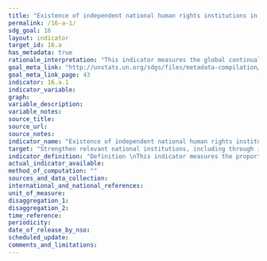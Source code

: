 ```yaml
---
title: "Existence of independent national human rights institutions in compliance with the Paris Principles"
permalink: /16-a-1/
sdg_goal: 16
layout: indicator
target_id: 16.a
has_metadata: true
rationale_interpretation: "This indicator measures the global continual efforts of countries in setting up independent national institutions, through international cooperation, to promote inclusive, peaceful and accountable societies. The creation and fosterage of a NHRI indicates a State's commitment to promote and protect the human rights provided in international human rights instruments. Compliance with the Paris Principles vest NHRIs with a broad mandate, competence and power to investigate, report on the national human rights situation, and publicise human rights through information and education. While NHRIs are essentially state funded, they are to maintain independence and pluralism. When vested with a quasi-judicial competence, NHRIs handle complaints and assist victims in taking their cases to courts making them an essential component in the national human rights protection system. These fundamental functions that NHRIs play and their increasing participation in the international human rights fora make them important actors in the improvement of the human rights situation, including the elimination of discriminatory laws and the promotion and enforcement of non-discriminatory laws \nAt the national level reporting, the better the accreditation classification of the NHRI reflects that it is credible, legitimate, relevant and effective in promoting human rights at the national level."
goal_meta_link: "http://unstats.un.org/sdgs/files/metadata-compilation/Metadata-Goal-16.pdf"
goal_meta_link_page: 43
indicator: 16.a.1
indicator_variable: 
graph: 
variable_description: 
variable_notes: 
source_title: 
source_url: 
source_notes: 
indicator_name: "Existence of independent national human rights institutions in compliance with the Paris Principles"
target: "Strengthen relevant national institutions, including through international cooperation, for building capacity at all levels, in particular in developing countries, to prevent violence and combat terrorism and crime."
indicator_definition: "Definition \nThis indicator measures the proportion of countries that have internationally recognized independent (NHRIs) based on the rules of procedure of the International Coordinating Committee of National Institutions (ICC). \nConcepts \nA National Human Rights Institution is an independent administrative body set up by a State to promote and protect human rights. NHRIs are State bodies with a constitutional and/or legislative mandate to protect and promote human rights. They are part of the State apparatus and are funded by the State. However, they operate and function independently from government. While their specific mandate may vary, the general role of NHRIs is to address discrimination in all its forms, as well as to promote the protection of civil, political, economic, social and cultural rights. Core functions of NHRIs include complaint handling, human rights education and making recommendations on law reform. Effective NHRIs are an important link between government and civil society, in so far as they help bridge the 'protection gap' between the rights of individuals and the responsibilities of the State. Six models of NHRIs exist across all regions of the world today, namely: Human rights commissions, Human rights ombudsman institutions, Hybrid institutions, Consultative and advisory bodies, Institutes and centres and multiple institutions. \nAn Independent NHRI is an institution with 'A level' accreditation status as benchmarked against the United Nations Paris Principles, which were adopted by the United Nations General Assembly in 1993.1 The process of accreditation is conducted through peer review by the Sub-Committee on Accreditation (SCA) of the ICC. There are three possible types of accreditation: \nA: Compliance with Paris Principles \nB: Observer Status ' Not fully in compliance with the Paris Principles or insufficient information provided to make a determination \nC: Non-compliant with the Paris Principles \nAccreditation by the ICC entails a determination whether the NHRI is compliant, both in law and practice, with the Paris principles, the principal source of the normative standards for NHRIs, as well as with the General Observations developed by the SCA. \nOther international standards may also be taken into account by the SCA, including the provisions related to the establishment of national mechanisms in the Optional Protocol to the Convention against Torture and other Cruel, Inhuman or Degrading Treatment or Punishment as well as in the International Convention on the Rights of Persons with Disabilities. Likewise, the SCA looks at any NHRI-related recommendation from the international human rights mechanisms, notably, the Treaty Bodies, Universal Periodic Review (UPR) and special procedures. The process also looks into the effectiveness and level of engagement with international human rights systems. \nMethod of computation \nThe indicator is computed as the accreditation classification, namely A, B or C of the NHRI."
actual_indicator_available: 
method_of_computation: ""
sources_and_data_collection: 
international_and_national_references: 
unit_of_measure: 
disaggregation_1: 
disaggregation_2: 
time_reference: 
periodicity: 
date_of_release_by_nso: 
scheduled_update: 
comments_and_limitations: 
---
```


